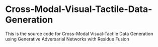 # Cross-Modal-Visual-Tactile-Data-Generation
This is the source code for Cross-Modal Visual-Tactile Data Generation using Generative Adversarial Networks with Residue Fusion
